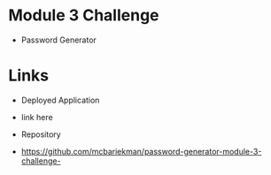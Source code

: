 # Module 3 Challenge
* Password Generator

# Links
* Deployed Application
* link here

* Repository
* https://github.com/mcbariekman/password-generator-module-3-challenge-
